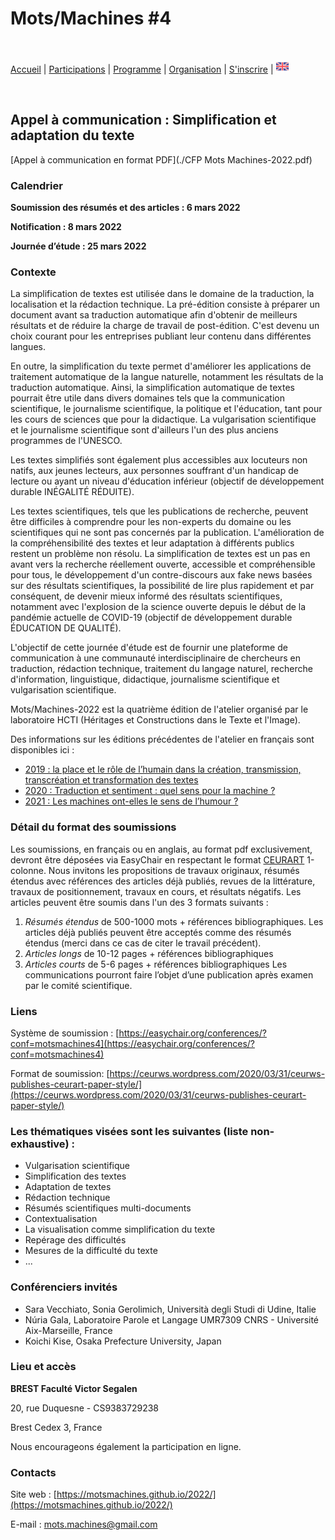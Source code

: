 # Mots/Machines #4

<br>

[Accueil](https://motsmachines.github.io/2022/fr) | [Participations](https://motsmachines.github.io/2022/fr/cfp) | [Programme](https://motsmachines.github.io/2022/fr/program) | [Organisation](https://motsmachines.github.io/2022/fr/orga) | [S'inscrire](https://motsmachines.github.io/2022/fr/registration) | [<img src="EN.png" width="20">](https://motsmachines.github.io/2022/en/cfp)

<br>

## Appel à communication : Simplification et adaptation du texte

[Appel à communication en format PDF](./CFP Mots Machines-2022.pdf)

### Calendrier

**Soumission des résumés et des articles : 6 mars 2022**

**Notification : 8 mars 2022**

**Journée d’étude : 25 mars 2022**

### Contexte

La simplification de textes est utilisée dans le domaine de la traduction,  la localisation et la rédaction technique. La pré-édition consiste à préparer un document avant sa traduction automatique afin d'obtenir de meilleurs résultats et de réduire la charge de travail de post-édition. C'est devenu un choix courant pour les entreprises publiant leur contenu dans différentes langues.

En outre, la simplification du texte permet d'améliorer les applications de traitement automatique de la langue naturelle, notamment les résultats de la traduction automatique. Ainsi, la simplification automatique de textes pourrait être utile dans divers domaines tels que la communication scientifique, le journalisme scientifique, la politique et l'éducation, tant pour les cours de sciences que pour la didactique. La vulgarisation scientifique et le journalisme scientifique sont d'ailleurs l'un des plus anciens programmes de l'UNESCO.

Les textes simplifiés sont également plus accessibles aux locuteurs non natifs, aux jeunes lecteurs, aux personnes souffrant d'un handicap de lecture ou ayant un niveau d'éducation inférieur (objectif de développement durable INÉGALITÉ RÉDUITE). 

Les textes scientifiques, tels que les publications de recherche, peuvent être difficiles à comprendre pour les non-experts du domaine ou les scientifiques qui ne sont pas concernés par la publication. L'amélioration de la compréhensibilité des textes et leur adaptation à différents publics restent un problème non résolu. La simplification de textes est un pas en avant vers la recherche réellement ouverte, accessible et compréhensible pour tous, le développement d'un contre-discours aux fake news basées sur des résultats scientifiques, la possibilité de lire plus rapidement et par conséquent, de devenir mieux informé des résultats scientifiques, notamment avec l'explosion de la science ouverte depuis le début de la pandémie actuelle de COVID-19 (objectif de développement durable ÉDUCATION DE QUALITÉ).

L'objectif de cette journée d'étude est de fournir une plateforme de communication à une communauté interdisciplinaire de chercheurs en traduction, rédaction technique, traitement du langage naturel, recherche d'information, linguistique, didactique, journalisme scientifique et vulgarisation scientifique. 

Mots/Machines-2022 est la quatrième édition de l'atelier organisé par le laboratoire HCTI (Héritages et Constructions dans le Texte et l'Image).

Des informations sur les éditions précédentes de l'atelier en français sont disponibles ici :

* [2019 : la place et le rôle de l’humain dans la création, transmission, transcréation et transformation des textes]([https://www.univ-brest.fr/hcti/menu/Actualites/Archives/Mots-Machines](https://www.univ-brest.fr/hcti/menu/Actualites/Archives/Mots-Machines))
* [2020 : Traduction et sentiment : quel sens pour la machine ?]([https://www.univ-brest.fr/www-live1-sl.univ-brest.fr/ViewPage.action?siteNodeId=29229&languageId=4](https://www.univ-brest.fr/www-live1-sl.univ-brest.fr/ViewPage.action?siteNodeId=29229&languageId=4))
* [2021 : Les machines ont-elles le sens de l’humour ?](https://motsmachines.github.io/2021)

### Détail du format des soumissions

Les soumissions, en français ou en anglais, au format pdf exclusivement, devront être déposées via EasyChair en respectant le format [CEURART](https://ceurws.wordpress.com/2020/03/31/ceurws-publishes-ceurart-paper-style/) 1-colonne.
Nous invitons les propositions de travaux originaux, résumés étendus avec références des articles déjà publiés, revues de la littérature, travaux de positionnement, travaux en cours, et résultats négatifs. Les articles peuvent être soumis dans l'un des 3 formats suivants : 
1. *Résumés étendus* de 500-1000 mots + références bibliographiques. Les articles déjà publiés peuvent être acceptés comme des résumés étendus (merci dans ce cas de citer le travail précédent).
2. *Articles longs*  de 10-12 pages + références bibliographiques
3. *Articles courts* de 5-6 pages + références bibliographiques 
Les communications pourront faire l’objet d’une publication après examen par le comité scientifique.

### Liens

Système de soumission : [https://easychair.org/conferences/?conf=motsmachines4](https://easychair.org/conferences/?conf=motsmachines4)

Format de soumission: [https://ceurws.wordpress.com/2020/03/31/ceurws-publishes-ceurart-paper-style/](https://ceurws.wordpress.com/2020/03/31/ceurws-publishes-ceurart-paper-style/)

### Les thématiques visées sont les suivantes (liste non-exhaustive) :

* Vulgarisation scientifique
* Simplification des textes
* Adaptation de textes
* Rédaction technique
* Résumés scientifiques multi-documents
* Contextualisation
* La visualisation comme simplification du texte
* Repérage des difficultés
* Mesures de la difficulté du texte
* ...

### Conférenciers invités

* Sara Vecchiato, Sonia Gerolimich, Università degli Studi di Udine, Italie
* Núria Gala, Laboratoire Parole et Langage UMR7309 CNRS - Université Aix-Marseille, France
* Koichi Kise, Osaka Prefecture University, Japan

### Lieu et accès

**BREST Faculté Victor Segalen**

20, rue Duquesne - CS9383729238

Brest Cedex 3, France

Nous encourageons également la participation en ligne.

### Contacts

Site web : [https://motsmachines.github.io/2022/](https://motsmachines.github.io/2022/)

E-mail : [mots.machines@gmail.com](mailto:mots.machines@gmail.com)

